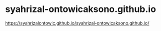 # syahrizal-ontowicaksono.github.io
https://syahrizalontowic.github.io/syahrizal-ontowicaksono.github.io/
